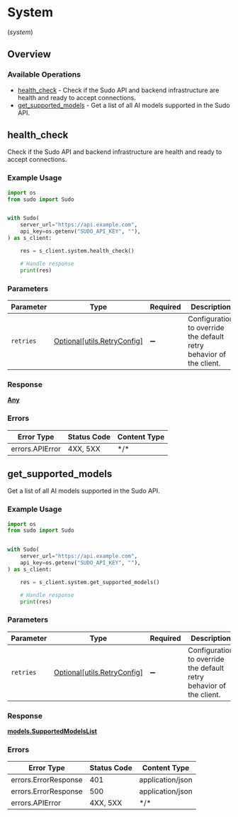 # System
(*system*)

## Overview

### Available Operations

* [health_check](#health_check) - Check if the Sudo API and backend infrastructure are health and ready to accept connections.
* [get_supported_models](#get_supported_models) - Get a list of all AI models supported in the Sudo API.

## health_check

Check if the Sudo API and backend infrastructure are health and ready to accept connections.

### Example Usage

```python
import os
from sudo import Sudo


with Sudo(
    server_url="https://api.example.com",
    api_key=os.getenv("SUDO_API_KEY", ""),
) as s_client:

    res = s_client.system.health_check()

    # Handle response
    print(res)

```

### Parameters

| Parameter                                                           | Type                                                                | Required                                                            | Description                                                         |
| ------------------------------------------------------------------- | ------------------------------------------------------------------- | ------------------------------------------------------------------- | ------------------------------------------------------------------- |
| `retries`                                                           | [Optional[utils.RetryConfig]](../../models/utils/retryconfig.md)    | :heavy_minus_sign:                                                  | Configuration to override the default retry behavior of the client. |

### Response

**[Any](../../models/.md)**

### Errors

| Error Type      | Status Code     | Content Type    |
| --------------- | --------------- | --------------- |
| errors.APIError | 4XX, 5XX        | \*/\*           |

## get_supported_models

Get a list of all AI models supported in the Sudo API.

### Example Usage

```python
import os
from sudo import Sudo


with Sudo(
    server_url="https://api.example.com",
    api_key=os.getenv("SUDO_API_KEY", ""),
) as s_client:

    res = s_client.system.get_supported_models()

    # Handle response
    print(res)

```

### Parameters

| Parameter                                                           | Type                                                                | Required                                                            | Description                                                         |
| ------------------------------------------------------------------- | ------------------------------------------------------------------- | ------------------------------------------------------------------- | ------------------------------------------------------------------- |
| `retries`                                                           | [Optional[utils.RetryConfig]](../../models/utils/retryconfig.md)    | :heavy_minus_sign:                                                  | Configuration to override the default retry behavior of the client. |

### Response

**[models.SupportedModelsList](../../models/supportedmodelslist.md)**

### Errors

| Error Type           | Status Code          | Content Type         |
| -------------------- | -------------------- | -------------------- |
| errors.ErrorResponse | 401                  | application/json     |
| errors.ErrorResponse | 500                  | application/json     |
| errors.APIError      | 4XX, 5XX             | \*/\*                |